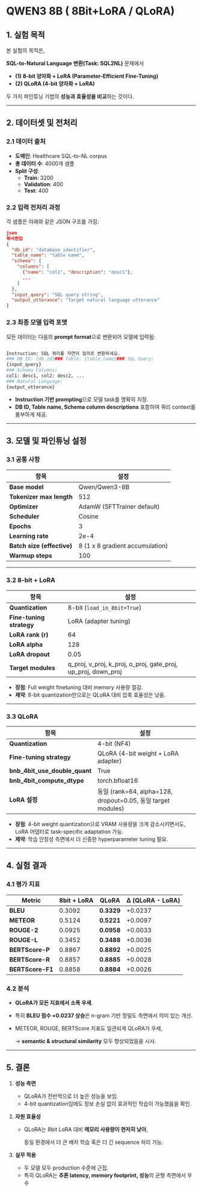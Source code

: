 # QWEN3 8B ( 8Bit+LoRA / QLoRA)

## **1. 실험 목적**

본 실험의 목적은,

**SQL-to-Natural Language 변환(Task: SQL2NL)** 문제에서

- **(1) 8-bit 양자화 + LoRA (Parameter-Efficient Fine-Tuning)**
- **(2) QLoRA (4-bit 양자화 + LoRA)**

두 가지 파인튜닝 기법의 **성능과 효율성을 비교**하는 것이다.

---

## **2. 데이터셋 및 전처리**

### **2.1 데이터 출처**

- **도메인**: Healthcare SQL-to-NL corpus
- **총 데이터 수**: 4000개 샘플
- **Split 구성**:
    - **Train**: 3200
    - **Validation**: 400
    - **Test**: 400

### **2.2 입력 전처리 과정**

각 샘플은 아래와 같은 JSON 구조를 가짐:

```json
json
복사편집
{
  "db_id": "database identifier",
  "table_name": "table name",
  "schema": {
    "columns": [
      {"name": "col1", "description": "desc1"},
      ...
    ]
  },
  "input_query": "SQL query string",
  "output_utterance": "Target natural language utterance"
}

```

### **2.3 최종 모델 입력 포맷**

모든 데이터는 다음의 **prompt format**으로 변환되어 모델에 입력됨:

```bash

Instruction: SQL 쿼리를 자연어 질의로 변환하세요.
### DB ID: {db_id}### Table: {table_name}### SQL Query:
{input_query}
### Schema Columns:
col1: desc1, col2: desc2, ...
### Natural Language:
{output_utterance}

```

- **Instruction 기반 prompting**으로 모델 task를 명확히 지정.
- **DB ID, Table name, Schema column descriptions** 포함하여 쿼리 context를 풍부하게 제공.

---

## **3. 모델 및 파인튜닝 설정**

### **3.1 공통 사항**

| 항목 | 설정 |
| --- | --- |
| **Base model** | Qwen/Qwen3-8B |
| **Tokenizer max length** | 512 |
| **Optimizer** | AdamW (SFTTrainer default) |
| **Scheduler** | Cosine |
| **Epochs** | 3 |
| **Learning rate** | 2e-4 |
| **Batch size (effective)** | 8 (1 x 8 gradient accumulation) |
| **Warmup steps** | 100 |

---

### **3.2 8-bit + LoRA**

| 항목 | 설정 |
| --- | --- |
| **Quantization** | 8-bit (`load_in_8bit=True`) |
| **Fine-tuning strategy** | LoRA (adapter tuning) |
| **LoRA rank (r)** | 64 |
| **LoRA alpha** | 128 |
| **LoRA dropout** | 0.05 |
| **Target modules** | q_proj, v_proj, k_proj, o_proj, gate_proj, up_proj, down_proj |
- **장점**: Full weight finetuning 대비 memory 사용량 절감.
- **제약**: 8-bit quantization만으로는 QLoRA 대비 압축 효율성은 낮음.

---

### **3.3 QLoRA**

| 항목 | 설정 |
| --- | --- |
| **Quantization** | 4-bit (NF4) |
| **Fine-tuning strategy** | QLoRA (4-bit weight + LoRA adapter) |
| **bnb_4bit_use_double_quant** | True |
| **bnb_4bit_compute_dtype** | torch.bfloat16 |
| **LoRA 설정** | 동일 (rank=64, alpha=128, dropout=0.05, 동일 target modules) |
- **장점**: 4-bit weight quantization으로 VRAM 사용량을 크게 감소시키면서도, LoRA 어댑터로 task-specific adaptation 가능.
- **제약**: 학습 안정성 측면에서 더 신중한 hyperparameter tuning 필요.

---

## **4. 실험 결과**

### **4.1 평가 지표**

| Metric | 8bit + LoRA | QLoRA | Δ (QLoRA - LoRA) |
| --- | --- | --- | --- |
| **BLEU** | 0.3092 | **0.3329** | +0.0237 |
| **METEOR** | 0.5124 | **0.5221** | +0.0097 |
| **ROUGE-2** | 0.0925 | **0.0958** | +0.0033 |
| **ROUGE-L** | 0.3452 | **0.3488** | +0.0036 |
| **BERTScore-P** | 0.8867 | **0.8892** | +0.0025 |
| **BERTScore-R** | 0.8857 | **0.8885** | +0.0028 |
| **BERTScore-F1** | 0.8858 | **0.8884** | +0.0026 |

### **4.2 분석**

- **QLoRA가 모든 지표에서 소폭 우세**.
- 특히 **BLEU 점수 +0.0237 상승**은 n-gram 기반 정밀도 측면에서 의미 있는 개선.
- METEOR, ROUGE, BERTScore 지표도 일관되게 QLoRA가 우세,
    
    → **semantic & structural similarity** 모두 향상되었음을 시사.
    

---

## **5. 결론**

1. **성능 측면**
    - QLoRA가 전반적으로 더 높은 성능을 보임.
    - 4-bit quantization임에도 정보 손실 없이 효과적인 학습이 가능했음을 확인.
2. **자원 효율성**
    - QLoRA는 8bit LoRA 대비 **메모리 사용량이 현저히 낮아**,
        
        동일 환경에서 더 큰 배치 학습 혹은 더 긴 sequence 처리 가능.
        
3. **실무 적용**
    - 두 모델 모두 production 수준에 근접.
    - 특히 QLoRA는 **추론 latency, memory footprint, 성능**의 균형 측면에서 우수
